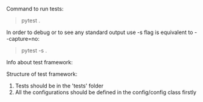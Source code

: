 Command to run tests:

> pytest .

In order to debug or to see any standard output use -s flag is equivalent to --capture=no:

> pytest -s .



Info about test framework:

Structure of test framework:
1. Tests should be in the 'tests' folder
2. All the configurations should be defined in the config/config class firstly